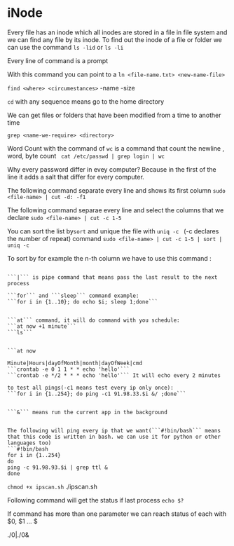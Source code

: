 # iNode
Every file has an inode which all inodes are stored in a file in file system and we can find any file by its inode.
To find out the inode of a file or folder we can use the command  ```ls -lid``` or ```ls -li```

Every line of command is a prompt

With this command you can point to a 
```ln <file-name.txt> <new-name-file>```

```find <where> <circumestances>```
-name -size

```cd``` with any sequence means go to the home directory

We can get files or folders that have been modified from a time to another time 

```grep <name-we-require> <directory>```


Word Count with the command of ```wc``` is a command that count the newline , word, byte count
``` cat /etc/passwd | grep login | wc```

Why every password differ in evey computer?
Because in the first of the line it adds a salt that differ for every computer.


The following command separate every line and shows its first column
```sudo <file-name> | cut -d: -f1```

The following command separae every line and select the columns that we declare
```sudo <file-name> | cut -c 1-5```

You can sort the list by```sort``` and unique the file with ```uniq -c ``` (-c declares the number of repeat) command
```sudo <file-name> | cut -c 1-5 | sort | uniq -c```


To sort by for example the n-th column we have to use this command :
```sudo <file-name> | cut -c 1-5 | sort | uniq -c | sort -k2

```|``` is pipe command that means pass the last result to the next process

```for``` and ```sleep``` command example:
```for i in {1..10}; do echo $i; sleep 1;done```


```at``` command, it will do command with you schedule:
```at now +1 minute```
```ls```


```at now 

Minute|Hours|dayOfMonth|month|dayOfWeek|cmd
```crontab -e 0 1 1 * * echo 'hello'```
```crontab -e */2 * * * echo 'hello'``` It will echo every 2 minutes

to test all pings(-c1 means test every ip only once):
```for i in {1..254}; do ping -c1 91.98.33.$i &/ ;done```


```&``` means run the current app in the background


The following will ping every ip that we want(```#!bin/bash``` means that this code is written in bash. we can use it for python or other languages too)
```#!bin/bash
for i in {1..254}
do
ping -c 91.98.93.$i | grep ttl &
done
````

```chmod +x ipscan.sh```
./ipscan.sh


Following command will get the status if last process 
```echo $?```

If command has more than one parameter we can reach status of each with $0, $1 ... $<some-number>

./$0 | ./$0&